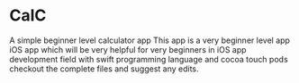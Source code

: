 # CalC
A simple beginner level calculator app 
This app is a very beginner level app iOS app which will be very helpful for very beginners in iOS app development field with swift programming language and cocoa touch pods checkout the complete files and suggest any edits.
